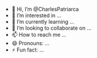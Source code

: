 - 👋 Hi, I’m @CharlesPatriarca
- 👀 I’m interested in ...
- 🌱 I’m currently learning ...
- 💞️ I’m looking to collaborate on ...
- 📫 How to reach me ...
- 😄 Pronouns: ...
- ⚡ Fun fact: ...

<!---
CharlesPatriarca/CharlesPatriarca is a ✨ special ✨ repository because its `README.md` (this file) appears on your GitHub profile.
You can click the Preview link to take a look at your changes.
--->
